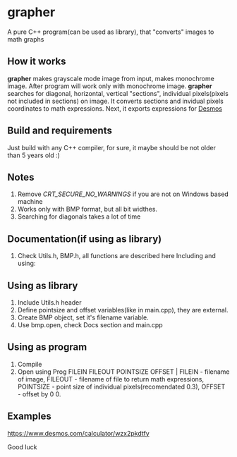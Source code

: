 # grapher
A pure C++ program(can be used as library), that "converts" images to math graphs

## How it works
**grapher** makes grayscale mode image from input, makes monochrome image. After program will work only with monochrome image. **grapher** searches for diagonal, horizontal, vertical "sections", individual pixels(pixels not included in sections) on image. It converts sections and invidual pixels coordinates to math expressions. Next, it exports expressions for [Desmos](https://desmos.com/calculator)

## Build and requirements
Just build with any C++ compiler, for sure, it maybe should be not older than 5 years old :)

## Notes
1. Remove _CRT_SECURE_NO_WARNINGS_ if you are not on Windows based machine
2. Works only with BMP format, but all bit widthes.
3. Searching for diagonals takes a lot of time

## Documentation(if using as library)
1. Check Utils.h, BMP.h, all functions are described here
Including and using:

## Using as library
1. Include Utils.h header
2. Define pointsize and offset variables(like in main.cpp), they are external.
3. Create BMP object, set it's filename variable.
4. Use bmp.open, check Docs section and main.cpp

## Using as program
1. Compile
2. Open using Prog FILEIN FILEOUT POINTSIZE OFFSET | 
FILEIN - filename of image, FILEOUT - filename of file to return math expressions, POINTSIZE - point size of individual pixels(recomendated 0.3), OFFSET - offset by 0 0.

## Examples
https://www.desmos.com/calculator/wzx2pkdtfy

Good luck

